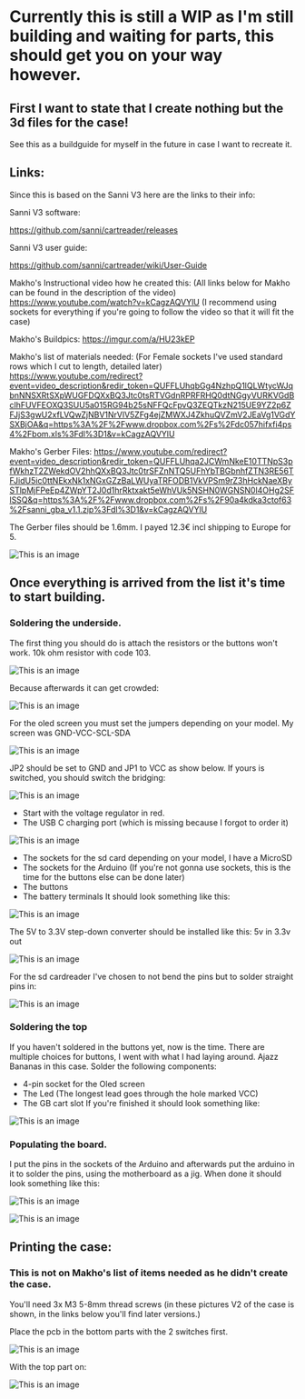 # Currently this is still a WIP as I'm still building and waiting for parts, this should get you on your way however.

## First I want to state that I create nothing but the 3d files for the case!
See this as a buildguide for myself in the future in case I want to recreate it.

## Links:

Since this is based on the Sanni V3 here are the links to their info:

Sanni V3 software:

https://github.com/sanni/cartreader/releases

Sanni V3 user guide:

https://github.com/sanni/cartreader/wiki/User-Guide

Makho's Instructional video how he created this: (All links below for Makho can be found in the description of the video)
https://www.youtube.com/watch?v=kCagzAQVYlU (I recommend using sockets for everything if you're going to follow the video so that it will fit the case)

Makho's Buildpics:
https://imgur.com/a/HU23kEP

Makho's list of materials needed:
(For Female sockets I've used standard rows which I cut to length, detailed later)
https://www.youtube.com/redirect?event=video_description&redir_token=QUFFLUhqbGg4NzhpQ1lQLWtycWJqbnNNSXRtSXpWUGFDQXxBQ3Jtc0tsRTVGdnRPRFRHQ0dtNGgyVURKVGdBclhFUVFEOXQ3SUU5a015RG94b25sNFFQcFpvQ3ZEQTkzN215UE9YZ2p6ZFJjS3gwU2xfLVQwZjNBV1NrVlV5ZFg4ejZMWXJ4ZkhuQVZmV2JEaVg1VGdYSXBjOA&q=https%3A%2F%2Fwww.dropbox.com%2Fs%2Fdc057hifxfi4ps4%2Fbom.xls%3Fdl%3D1&v=kCagzAQVYlU

Makho's Gerber Files:
https://www.youtube.com/redirect?event=video_description&redir_token=QUFFLUhqa2JCWmNkeE10TTNpS3pfWkhzT2ZWekdOV2hhQXxBQ3Jtc0trSFZnNTQ5UFhYbTBGbnhfZTN3RE56TFJidU5ic0ttNEkxNk1xNGxGZzBaLWUyaTRFODB1VkVPSm9rZ3hHckNaeXBySTlpMjFPeEp4ZWpYT2J0d1hrRktxakt5eWhVUk5NSHN0WGNSN0l4OHg2SFlSSQ&q=https%3A%2F%2Fwww.dropbox.com%2Fs%2F90a4kdka3ctof63%2Fsanni_gba_v1.1.zip%3Fdl%3D1&v=kCagzAQVYlU

The Gerber files should be 1.6mm. I payed 12.3€ incl shipping to Europe for 5. 

![This is an image](https://i.imgur.com/FQWu6kX.jpg)

## Once everything is arrived from the list it's time to start building. 
### Soldering the underside.
The first thing you should do is attach the resistors or the buttons won't work. 
10k ohm resistor with code 103.

![This is an image](https://i.imgur.com/OmdcHLY.jpg)

Because afterwards it can get crowded:

![This is an image](https://imgur.com/mURZnYB.jpeg)

For the oled screen you must set the jumpers depending on your model.
My screen was GND-VCC-SCL-SDA

![This is an image](https://imgur.com/F35PndN.jpeg)

JP2 should be set to GND and JP1 to VCC as show below. If yours is switched, you should switch the bridging:

![This is an image](https://imgur.com/lCxJEP9.jpeg)

- Start with the voltage regulator in red.
- The USB C charging port (which is missing because I forgot to order it)


![This is an image](https://imgur.com/e7E3ECT.jpeg)

- The sockets for the sd card depending on your model, I have a MicroSD
- The sockets for the Arduino (If you're not gonna use sockets, this is the time for the buttons else can be done later)
- The buttons
- The battery terminals
It should look something like this:

![This is an image](https://imgur.com/EcQOmzu.jpeg)


The 5V to 3.3V step-down converter should be installed like this:
5v   in
3.3v out

![This is an image](https://imgur.com/NCOpwEl.jpeg)

For the sd cardreader I've chosen to not bend the pins but to solder straight pins in:

![This is an image](https://i.imgur.com/4MJYfZs.jpeg)

### Soldering the top
If you haven't soldered in the buttons yet, now is the time.
There are multiple choices for buttons, I went with what I had laying around. Ajazz Bananas in this case.
Solder the following components:
- 4-pin socket for the Oled screen
- The Led (The longest lead goes through the hole marked VCC)
- The GB cart slot
If you're finished it should look something like:

![This is an image](https://imgur.com/Huo3bZH.jpeg)

### Populating the board.

I put the pins in the sockets of the Arduino and afterwards put the arduino in it to solder the pins, using the motherboard as a jig.
When done it should look something like this:

![This is an image](https://imgur.com/GKp9fzA.jpeg)

![This is an image](https://imgur.com/ZPWdfm6.jpeg)


## Printing the case:
### This is not on Makho's list of items needed as he didn't create the case.
You'll need 3x M3 5-8mm thread screws 
(in these pictures V2 of the case is shown, in the links below you'll find later versions.)

Place the pcb in the bottom parts with the 2 switches first.

![This is an image](https://imgur.com/8PbXPuj.jpeg)

With the top part on:

![This is an image](https://imgur.com/uNFuw9j.jpeg)

